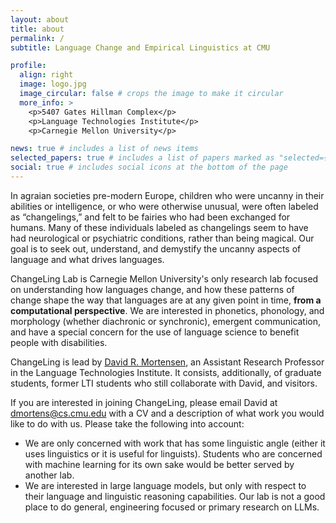 ```yaml
---
layout: about
title: about
permalink: /
subtitle: Language Change and Empirical Linguistics at CMU

profile:
  align: right
  image: logo.jpg
  image_circular: false # crops the image to make it circular
  more_info: >
    <p>5407 Gates Hillman Complex</p>
    <p>Language Technologies Institute</p>
    <p>Carnegie Mellon University</p>

news: true # includes a list of news items
selected_papers: true # includes a list of papers marked as "selected={true}"
social: true # includes social icons at the bottom of the page
---
```


In agraian societies pre-modern Europe, children who were uncanny in their abilities or intelligence, or who were otherwise unusual, were often labeled as “changelings,” and felt to be fairies who had been exchanged for humans. Many of these individuals labeled as changelings seem to have had neurological or psychiatric conditions, rather than being magical. Our goal is to seek out, understand, and demystify the uncanny aspects of language and what drives languages.

ChangeLing Lab is Carnegie Mellon University's only research lab focused on understanding how languages change, and how these patterns of change shape the way that languages are at any given point in time, **from a computational perspective**. We are interested in phonetics, phonology, and morphology (whether diachronic or synchronic), emergent communication, and have a special concern for the use of language science to benefit people with disabilities.

ChangeLing is lead by [David R. Mortensen](https://www.cs.cmu.edu/~dmortens/), an Assistant Research Professor in the Language Technologies Institute. It consists, additionally, of graduate students, former LTI students who still collaborate with David, and visitors.

If you are interested in joining ChangeLing, please email David at [dmortens@cs.cmu.edu](mailto:dmortens@cs.cmu.edu) with a CV and a description of what work you would like to do with us. Please take the following into account:

- We are only concerned with work that has some linguistic angle (either it uses linguistics or it is useful for linguists). Students who are concerned with machine learning for its own sake would be better served by another lab.
- We are interested in large language models, but only with respect to their language and linguistic reasoning capabilities. Our lab is not a good place to do general, engineering focused or primary research on LLMs.